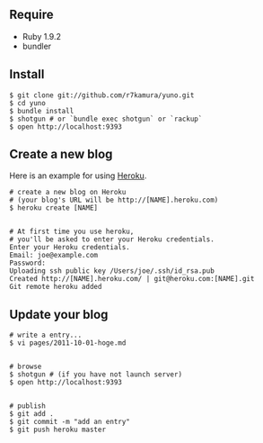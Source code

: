 ## Require

* Ruby 1.9.2
* bundler


## Install

```
$ git clone git://github.com/r7kamura/yuno.git
$ cd yuno
$ bundle install
$ shotgun # or `bundle exec shotgun` or `rackup`
$ open http://localhost:9393
```


## Create a new blog
Here is an example for using [Heroku](http://www.heroku.com/).

```
# create a new blog on Heroku
# (your blog's URL will be http://[NAME].heroku.com)
$ heroku create [NAME]


# At first time you use heroku,
# you'll be asked to enter your Heroku credentials.
Enter your Heroku credentials.
Email: joe@example.com
Password:
Uploading ssh public key /Users/joe/.ssh/id_rsa.pub
Created http://[NAME].heroku.com/ | git@heroku.com:[NAME].git
Git remote heroku added
```


## Update your blog

```
# write a entry...
$ vi pages/2011-10-01-hoge.md


# browse
$ shotgun # (if you have not launch server)
$ open http://localhost:9393


# publish
$ git add .
$ git commit -m "add an entry"
$ git push heroku master
```
